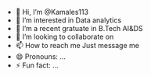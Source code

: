 - 👋 Hi, I’m @Kamales113
- 👀 I’m interested in Data analytics 
- 🌱 I’m a recent gratuate in B.Tech AI&DS
- 💞️ I’m looking to collaborate on 
- 📫 How to reach me Just message me
- 😄 Pronouns: ...
- ⚡ Fun fact: ...

<!---
Kamales113/Kamales113 is a ✨ special ✨ repository because its `README.md` (this file) appears on your GitHub profile.
You can click the Preview link to take a look at your changes.
--->
